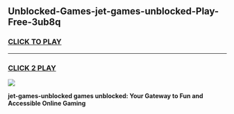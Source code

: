 
## Unblocked-Games-jet-games-unblocked-Play-Free-3ub8q
<h3>
<a href="https://premium76.site?title=jet-games-unblocked&ref=18A1">CLICK TO PLAY</a></h3>
<hr>

<h3>
<a href="https://premium76.site?title=jet-games-unblocked&ref=18A1">CLICK 2 PLAY</a>
  
</h3>

<a href="https://premium76.site?title=jet-games-unblocked&ref=18A1"><img src="https://clearcache.store/games.png"></a>


**jet-games-unblocked games unblocked: Your Gateway to Fun and Accessible Online Gaming**

